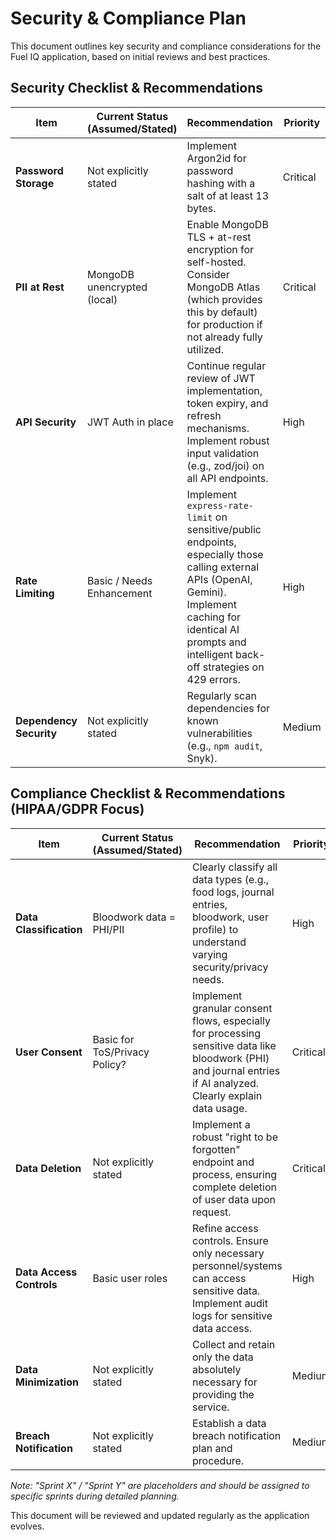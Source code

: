 # Security & Compliance Plan

This document outlines key security and compliance considerations for the Fuel IQ application, based on initial reviews and best practices.

## Security Checklist & Recommendations

| Item                 | Current Status (Assumed/Stated) | Recommendation                                                               | Priority | Target Sprint | Notes                                                                 |
|----------------------|---------------------------------|------------------------------------------------------------------------------|----------|---------------|-----------------------------------------------------------------------|
| **Password Storage** | Not explicitly stated           | Implement Argon2id for password hashing with a salt of at least 13 bytes.    | Critical | Sprint X      | Review current implementation and upgrade if necessary.               |
| **PII at Rest**      | MongoDB unencrypted (local)     | Enable MongoDB TLS + at-rest encryption for self-hosted. Consider MongoDB Atlas (which provides this by default) for production if not already fully utilized. | Critical | Sprint X      | Ensure all PII (Personally Identifiable Information) is encrypted.    |
| **API Security**     | JWT Auth in place               | Continue regular review of JWT implementation, token expiry, and refresh mechanisms. Implement robust input validation (e.g., zod/joi) on all API endpoints. | High     | Ongoing       | Part of controller refactor.                                          |
| **Rate Limiting**    | Basic / Needs Enhancement       | Implement `express-rate-limit` on sensitive/public endpoints, especially those calling external APIs (OpenAI, Gemini). Implement caching for identical AI prompts and intelligent back-off strategies on 429 errors. | High     | Sprint X      | Mitigates abuse and reduces costs.                                   |
| **Dependency Security**| Not explicitly stated           | Regularly scan dependencies for known vulnerabilities (e.g., `npm audit`, Snyk). | Medium   | Ongoing       | Keep dependencies up to date.                                         |

## Compliance Checklist & Recommendations (HIPAA/GDPR Focus)

| Item                     | Current Status (Assumed/Stated) | Recommendation                                                                                                                               | Priority | Target Sprint | Notes                                                                                                    |
|--------------------------|---------------------------------|----------------------------------------------------------------------------------------------------------------------------------------------|----------|---------------|----------------------------------------------------------------------------------------------------------|
| **Data Classification**  | Bloodwork data = PHI/PII        | Clearly classify all data types (e.g., food logs, journal entries, bloodwork, user profile) to understand varying security/privacy needs. | High     | Sprint X      | Foundation for other compliance steps.                                                                  |
| **User Consent**         | Basic for ToS/Privacy Policy?   | Implement granular consent flows, especially for processing sensitive data like bloodwork (PHI) and journal entries if AI analyzed. Clearly explain data usage. | Critical | Sprint X      | Essential for GDPR and HIPAA.                                                                           |
| **Data Deletion**        | Not explicitly stated           | Implement a robust "right to be forgotten" endpoint and process, ensuring complete deletion of user data upon request.                        | Critical | Sprint X      | Essential for GDPR.                                                                                     |
| **Data Access Controls** | Basic user roles                | Refine access controls. Ensure only necessary personnel/systems can access sensitive data. Implement audit logs for sensitive data access.     | High     | Sprint X      |                                                                                                          |
| **Data Minimization**    | Not explicitly stated           | Collect and retain only the data absolutely necessary for providing the service.                                                               | Medium   | Ongoing       |                                                                                                          |
| **Breach Notification**  | Not explicitly stated           | Establish a data breach notification plan and procedure.                                                                                     | Medium   | Sprint Y      | Important for compliance.                                                                               |

*Note: "Sprint X" / "Sprint Y" are placeholders and should be assigned to specific sprints during detailed planning.*

This document will be reviewed and updated regularly as the application evolves. 